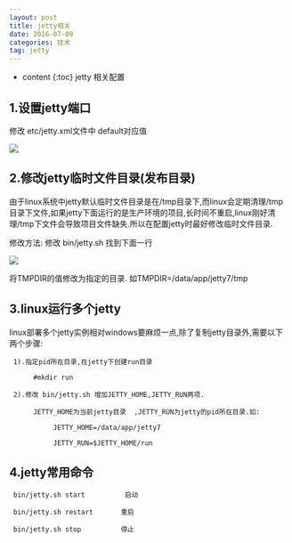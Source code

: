 ```yaml
---
layout: post
title: jetty相关
date: 2016-07-09 
categories: 技术
tag: jetty 
---
```

* content
{:toc}
 jetty 相关配置
 <!-- more -->

## 1.设置jetty端口   

修改 etc/jetty.xml文件中 default对应值

[![](http://7xt682.com2.z0.glb.clouddn.com/jetty1.png)](http://7xt682.com2.z0.glb.clouddn.com/jetty1.png)

## 2.修改jetty临时文件目录(发布目录)

由于linux系统中jetty默认临时文件目录是在/tmp目录下,而linux会定期清理/tmp目录下文件,如果jetty下面运行的是生产环境的项目,长时间不重启,linux刚好清理/tmp下文件会导致项目文件缺失.所以在配置jetty时最好修改临时文件目录.

 

修改方法: 修改 bin/jetty.sh 找到下面一行

[![](http://7xt682.com2.z0.glb.clouddn.com/jetty2.png)](http://7xt682.com2.z0.glb.clouddn.com/jetty2.png)

将TMPDIR的值修改为指定的目录. 如TMPDIR=/data/app/jetty7/tmp

 

## 3.linux运行多个jetty

 linux部署多个jetty实例相对windows要麻烦一点,除了复制jetty目录外,需要以下两个步骤:

     1).指定pid所在目录,在jetty下创建run目录

          #mkdir run

     2).修改 bin/jetty.sh 增加JETTY_HOME,JETTY_RUN两项.

          JETTY_HOME为当前jetty目录  ,JETTY_RUN为jetty的pid所在目录.如:

               JETTY_HOME=/data/app/jetty7

               JETTY_RUN=$JETTY_HOME/run

          

 

## 4.jetty常用命令

     bin/jetty.sh start          启动

     bin/jetty.sh restart       重启

     bin/jetty.sh stop          停止

